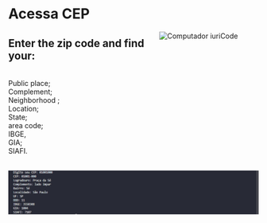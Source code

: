 <h1>Acessa CEP</h1>
<img src="https://cdn.pixabay.com/photo/2019/10/09/07/28/development-4536630_960_720.png" min-width="200px" max-width="200px" width="200px" align="right" alt="Computador iuriCode">
<p><h2>Enter the zip code and find your:</h2><br>Public place;<br>Complement;<br>Neighborhood
;<br>Location;<br>State;<br>area code;<br>IBGE,<br>GIA;<br>SIAFI.<br><p>
<br>
<img src = "/img/acessando_cep.png" alt = "acessando">